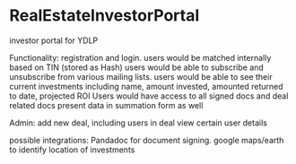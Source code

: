 # RealEstateInvestorPortal
investor portal for YDLP

Functionality:
registration and login. users would be matched internally based on TIN (stored as Hash)
users would be able to subscribe and unsubscribe from various mailing lists.
users would be able to see their current investments including name, amount invested, amounted returned to date, projected ROI
Users would have access to all signed docs and deal related docs
present data in summation form as well

Admin:
add new deal, including users in deal
view certain user details

possible integrations:
Pandadoc for document signing.
google maps/earth to identify location of investments
